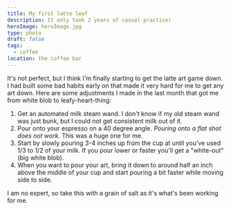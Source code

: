 ```yaml
---
title: My first latte leaf
description: It only took 2 years of casual practice!
heroImage: heroImage.jpg
type: photo
draft: false
tags:
  - coffee
location: the coffee bar
---
```

It's not perfect, but I think I'm finally starting to get the latte art game down. I had built some bad habits early on that made it very hard for me to get any art down. Here are some adjustments I made in the last month that got me from white blob to leafy-heart-thing:&#x20;

1. Get an automated milk steam wand. I don't know if my old steam wand was just bunk, but I could not get consistent milk out of it.
2. Pour onto your espresso on a 40 degree angle. *Pouring onto a flat shot does not work*. This was a huge one for me.
3. Start by slowly pouring 3-4 inches up from the cup at until you've used 1/3 to 1/2 of your milk. If you pour lower or faster you'll get a "white-out" (big white blob). &#x20;
4. When you want to pour your art, bring it down to around half an inch above the middle of your cup and start pouring a bit faster while moving side to side. &#x20;

I am no expert, so take this with a grain of salt as it's what's been working for me.&#x20;

